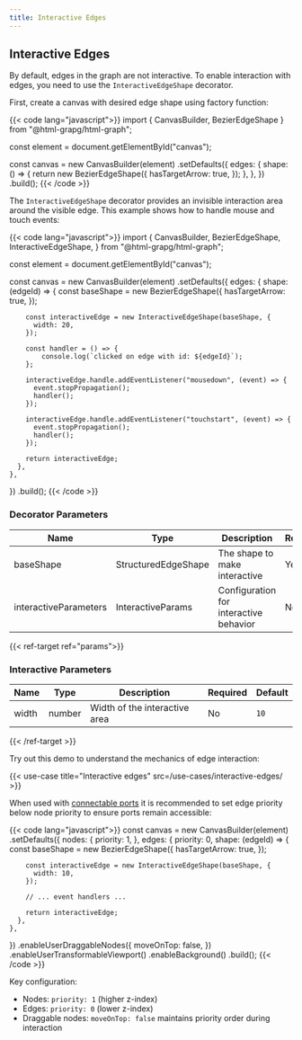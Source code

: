 ```yaml
---
title: Interactive Edges
---
```


## Interactive Edges

By default, edges in the graph are not interactive.
To enable interaction with edges, you need to use the `InteractiveEdgeShape`
decorator.

First, create a canvas with desired edge shape using factory function:

{{< code lang="javascript">}}
import { CanvasBuilder, BezierEdgeShape } from "@html-grapg/html-graph";

const element = document.getElementById("canvas");

const canvas = new CanvasBuilder(element)
  .setDefaults({
    edges: {
      shape: () => {
        return new BezierEdgeShape({
          hasTargetArrow: true,
        });
      },
    },
  })
  .build();
{{< /code >}}

The `InteractiveEdgeShape` decorator provides an invisible interaction area around the visible edge.
This example shows how to handle mouse and touch events:

{{< code lang="javascript">}}
import {
  CanvasBuilder,
  BezierEdgeShape,
  InteractiveEdgeShape,
} from "@html-grapg/html-graph";

const element = document.getElementById("canvas");

const canvas = new CanvasBuilder(element)
  .setDefaults({
    edges: {
      shape: (edgeId) => {
        const baseShape = new BezierEdgeShape({
          hasTargetArrow: true,
        });

        const interactiveEdge = new InteractiveEdgeShape(baseShape, {
          width: 20,
        });

        const handler = () => {
            console.log(`clicked on edge with id: ${edgeId}`);
        };

        interactiveEdge.handle.addEventListener("mousedown", (event) => {
          event.stopPropagation();
          handler();
        });

        interactiveEdge.handle.addEventListener("touchstart", (event) => {
          event.stopPropagation();
          handler();
        });

        return interactiveEdge;
      },
    },
  })
  .build();
{{< /code >}}

### Decorator Parameters

| Name                  | Type                                             | Description                                                 | Required | Default |
|-----------------------|--------------------------------------------------|-------------------------------------------------------------|----------|---------|
| baseShape             | StructuredEdgeShape                              | The shape to make interactive                               | Yes      |         |
| interactiveParameters | <span data-ref="params">InteractiveParams</span> | Configuration for interactive behavior                      | No       | `{}`    |

{{< ref-target ref="params">}}
### Interactive Parameters

| Name  | Type   | Description                   | Required | Default |
|-------|--------|-------------------------------|----------|---------|
| width | number | Width of the interactive area | No       | `10`    |
{{< /ref-target >}}

Try out this demo to understand the mechanics of edge interaction:

{{< use-case title="Interactive edges" src=/use-cases/interactive-edges/ >}}

When used with [connectable ports](/modules/connectable-ports) it is recommended to set edge priority below node priority
to ensure ports remain accessible:

{{< code lang="javascript">}}
const canvas = new CanvasBuilder(element)
  .setDefaults({
    nodes: {
      priority: 1,
    },
    edges: {
      priority: 0,
      shape: (edgeId) => {
        const baseShape = new BezierEdgeShape({
          hasTargetArrow: true,
        });

        const interactiveEdge = new InteractiveEdgeShape(baseShape, {
          width: 10,
        });

        // ... event handlers ...

        return interactiveEdge;
      },
    },
  })
  .enableUserDraggableNodes({
    moveOnTop: false,
  })
  .enableUserTransformableViewport()
  .enableBackground()
  .build();
{{< /code >}}

Key configuration:
- Nodes: `priority: 1` (higher z-index)
- Edges: `priority: 0` (lower z-index)
- Draggable nodes: `moveOnTop: false` maintains priority order during interaction
